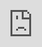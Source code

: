 ```yaml
---
layout: post
author: thomas
title: An introduction to Hyperlambda
og_image: "https://raw.githubusercontent.com/polterguy/polterguy.github.io/master/images/eval-component.jpg"
description: Hyperlambda is a unique programming language, since it allows for your computer to generate most of your code. However, in this article I will show you how to manually code in Hyperlambda.
---
```


The purpose of Hyperlambda is to have a programming language that allows your computer to generate most of your code.
However, sometimes you need to manually modify the generated code yourself, and/or create Hyperlambda code manually,
at which point you'll need to understand Hyperlambda. This article is an introduction to Hyperlambda and gives you an
overview of Hyperlambda from a bird's perspective. Hyperlambda is extremely easy to learn though, and in fact it's
probably the easiest programming language in the world to learn, so buckle up and let's get started.

## Structure

Syntactically Hyperlambda resembles YAML, however it has its own unique syntax, and even though it has the same readability
traits as YAML, it is _not_ the same. In theory we could have used YAML, JSON, or XML to create Hyperlambda, but that would
increase its verbosity, resulting in more difficult to read code. However, its structure is easily understood in 5 minutes,
since it is literally just a text representation of a tree structure. Hyperlambda's structure is based upon _"nodes"_,
and each node has 3 properties.

* Name
* Value
* Children

To illustrate imagine the following Hyperlambda.

```
.data
   foo1:bar1
   foo2:bar2
```

The above Hyperlambda consists of 3 nodes. The first node is called **[.data]**. This node has two children called **[foo1]**
and **[foo2]**. Both of these nodes have a value each being _"bar1"_ and _"bar2"_. The colon separates the node's name and
its value, and 3 spaces opens up the children collection. To play around with Hyperlambda you can use Magic's _"Evaluator"_
component. Below is a screenshot of a slightly more complex example.

![The Hyperlambda evaluator](https://raw.githubusercontent.com/polterguy/polterguy.github.io/master/images/eval-component.jpg)

The above example is of course more complex than our first code snippet, but it still follows the exact same structure
being name/value/children. In the above example the **[while]** node is given two children arguments; One condition node being
its **[lt]** parts, and another lambda object being its **[.lambda]** parts. The **[while]** loop will execute its
**[.lambda]** object for as long as its condition is true. The condition again is an **[lt]** condition, implying _"less than"_.
Translating the above Hyperlambda to English hence becomes the following.

> Execute .lambda while .no has a value less than 20

Inside **[.lambda]** we're creating a log entry before we increment the **[.no]** value. Magic
contains many similar conditions, such as _"more than"_, _"equal"_, etc - In addition to a lot of additional _"keywords"_.
Refer to the [magic.lambda documentation](/documentation/magic.lambda/) for an exhaustive list.

## Code is data

The reasons why Hyperlambda is so good at creating and modifying code, is because there is no difference in Hyperlambda
between _"code"_ and _"data"_ - Implying code _is_ data. The same way we can modify data structures such as XML, YAML, or
the HTML DOM for that matter, Hyperlambda allows for modifying its code. If you want to change the invocation to **[log.info]**
in the above screenshot to **[log.error]** this is as easy as adding the following Hyperlambda to the top of your code.

```
set-name:x:../**/log.info
   .:log.error
```

This trait of Hyperlambda makes it very easy to create _"self evolving code"_, that somehow changes an existing snippet
of code, to do something completely different. This trait of Hyperlambda is crucial for its ability to automatically generate
code, and is the reason why it can with such ease create and generate code 100% automatically for you. When you think about
_"how weird"_ Hyperlambda is, please understand its _reasons_ for being weird. This allows us to create templated snippets
of code that we use as the foundation for some process automatically generating custom code, by parametrising our code
dynamically, such that we can modify it according to our specific needs.

## Everything is code

The natural realisation of the above is that all data is also code. This creates a problem for us since we might
want to create nodes we don't want to _"execute"_. This is achieved by starting a node's name with a _"."_. This
instructs the Hyperlambda execution engine that this node should not be executed but simply ignored by the
Hyperlambda execution engine. This is what allows us to create _"variables"_, and/or nodes containing _"data"_.
You can see examples of such nodes in our previous code snippets and screenshots.

## Expressions

Hyperlambda doesn't have _"variables"_. This is because _everything_ is a variable in Hyperlambda, including function
invocations, arguments to functions, etc. This creates a problem for us, being that we need some mechanism to modify
node names, node values, and their children collection. This is where expressions comes into the picture. An expression
allows us to reference any node in our Hyperlambda object. An example of such an expression can be seen in the above
screenshot where our invocation to **[get-value]** has the value of `:x:@.no`. Its `:x:` part declares it as an expression
_type_, while the `@.no` part is the actual expression. An expression is similar to chained LINQ statements in that it is a list
of `IEnumerable` objects, that reacts upon each other in a chain. Below is a slightly more complex expression to illustrate
the point.

```
.data
   foo1:bar1
   foo2:bar2
   foo3:bar3

set-value:x:../*/.data/*/foo2
   .:Hyperlambda was here
```

If you execute the above Hyperlambda in your Magic's _"Evaluator"_ component, you will see it changes the value _"bar2"_
to _"Hyperlambda was here"_. This is because the expression we give our **[set-value]** invocation basically says
the following.

> Give me the root node, then all its children, then filter away everything not having the name of '.data', find its children again, and filter away everything not having the name of 'foo2'

When the expression is done filtering our nodes, we're left with only the **[foo2]** node, at which point **[set-value]**
changes its value. To understand expressions and type declarations in Hyperlambda you might benefit from reading
about [magic.node](/documentation/magic.node/) diving deeper into both expressions, iterators, and Hyperlambda's typing
system. However, think of expressions as _"pointers into your Hyperlambda object"_, where each pointer is composed
from a chain of _"iterators"_, where each iterator is separated by a slash (/), and your expression as a whole can
point to zero or more nodes.

## Slots

Hyperlambda doesn't really understand the idea of function invocations. Instead everything is a _"slot"_ in Hyperlambda.
However, for all practical concerns a _"slot"_ is similar to a function invocation in a traditional programming language.
Magic contains hundreds of slots for all sorts of scenarios, and in the documentation for Magic we often refer to
these using square brackets in **bold** text. To modify parts of your Hyperlambda the following slots are your
most important friends.

* __[set-value]__ - Changes the value of one or more nodes
* __[set-name]__ - Changes the name of one or more nodes
* __[add]__ - Adds a bunch of children to some node
* __[insert-before]__ - Inserts a bunch of nodes _before_ some node
* __[insert-after]__ - Inserts a bunch of nodes _after_ some node
* __[remove-nodes]__ - Removes nodes

By combining the above slots you have everything you need to be able to change your Hyperlambda objects as they
are executing, resulting in a Turing complete programming language, even though it technically doesn't have neither
functions nor variables. To see which slots are available you can click **CTRL+SPACE** on Windows or
**FN+CONTROL+SPACE** on a Mac while your code editor has focus to open the autocomplete drop down. Below is a screenshot
of the autocomplete drop down from Hyper IDE.

![Hyperlambda autocomplete](https://raw.githubusercontent.com/polterguy/polterguy.github.io/master/images/autocomplete.jpg)

## Snippets

Magic's _"Evaluator"_ component contains a lot of Hyperlambda snippets illustrating some aspect of Hyperlambda. If
you click the _"Load"_ button you can load existing Hyperlambda snippets demonstrating some aspect of the programming
language for you. The easiest way to start learning Hyperlambda is probably to go through these snippets, understand
what they do, for then to apply similar constructs in your own Hyperlambda. The **[while]** loop in the first screenshot
in this article is one example of such a snippet. You can also save your own snippets as you're playing around with
Hyperlambda. Below is a video where I demonstrate Hyperlambda and what you can achieve with it.

<div class="video">
<iframe width="560" height="315" style="position:absolute; top:0; left:0; width:100%; height:100%;" src="https://www.youtube.com/embed/5Vm5-_rTl5U" frameborder="0" allow="accelerometer; autoplay; encrypted-media; gyroscope; picture-in-picture" allowfullscreen></iframe>
</div>

## Orchestration

Hyperlambda is an _"orchestration programming language"_. This implies that it is a super high level language,
intended for _"orchestrating"_ programming building blocks. For these reasons some would argue it's not
a _"real"_ programming language, which would be a correct assessment. If you're creating quick sort functionality
or polygon rendering algorithms in Hyperlambda, you're doing something wrong. Hyperlambda is _not_ intended for
algorithm heavy snippets, even though technically it _is_ possible to implement anything in it. To understand
Hyperlambda's position, realise its purpose is to sit between your algorithm heavy low level code, and the client,
_"orchestrating"_ your low level building blocks, giving you dynamic capabilities on your code as a whole.

Hyperlambda is for your code the same as YAML is for your pipelines, configurations, and Kubernetes cluster, in
that it allows you to _"configure"_ your code together, using declarative concepts, from a high level abstraction
layer, where you don't have to think about the internal details of your executing code. However, where YAML allows
you to configure deployment of your applications, Hyperlambda allows you to _"configure"_ your application instead
of manually coding it using low level programming languages such as C# or Java. However, when that's said, the
entirety of Magic is actually created in Hyperlambda, implying its middleware, the IDE, the SQL editor, _everything_
in fact, including the crudifier - And you can actually find this code inside your _"system"_ folder if you're
using Hyper IDE to check out its code. If you're using heavy recursion, lots of nested while loops, and dozens
of temporary variables in your Hyperlambda code, you would probably be better creating this part of your code
in C# and expose your C# code as a _"high level slot"_ to your middleware instead.
